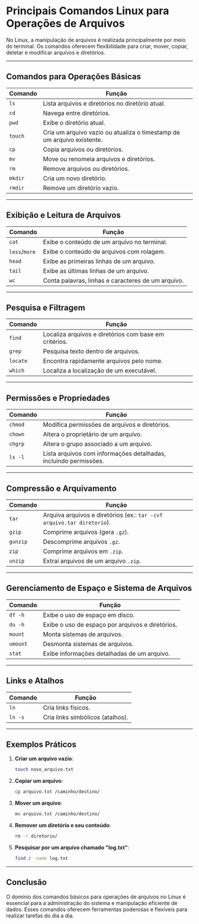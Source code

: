 # Principais Comandos Linux para Operações de Arquivos

No Linux, a manipulação de arquivos é realizada principalmente por meio do terminal. Os comandos oferecem flexibilidade para criar, mover, copiar, deletar e modificar arquivos e diretórios.

---

## **Comandos para Operações Básicas**

| Comando          | Função                                                                 |
|-------------------|------------------------------------------------------------------------|
| `ls`             | Lista arquivos e diretórios no diretório atual.                        |
| `cd`             | Navega entre diretórios.                                               |
| `pwd`            | Exibe o diretório atual.                                               |
| `touch`          | Cria um arquivo vazio ou atualiza o timestamp de um arquivo existente. |
| `cp`             | Copia arquivos ou diretórios.                                          |
| `mv`             | Move ou renomeia arquivos e diretórios.                                |
| `rm`             | Remove arquivos ou diretórios.                                         |
| `mkdir`          | Cria um novo diretório.                                                |
| `rmdir`          | Remove um diretório vazio.                                             |

---

## **Exibição e Leitura de Arquivos**

| Comando          | Função                                                                 |
|-------------------|------------------------------------------------------------------------|
| `cat`            | Exibe o conteúdo de um arquivo no terminal.                            |
| `less`/`more`    | Exibe o conteúdo de arquivos com rolagem.                              |
| `head`           | Exibe as primeiras linhas de um arquivo.                               |
| `tail`           | Exibe as últimas linhas de um arquivo.                                 |
| `wc`             | Conta palavras, linhas e caracteres de um arquivo.                    |

---

## **Pesquisa e Filtragem**

| Comando          | Função                                                                 |
|-------------------|------------------------------------------------------------------------|
| `find`           | Localiza arquivos e diretórios com base em critérios.                  |
| `grep`           | Pesquisa texto dentro de arquivos.                                     |
| `locate`         | Encontra rapidamente arquivos pelo nome.                               |
| `which`          | Localiza a localização de um executável.                               |

---

## **Permissões e Propriedades**

| Comando          | Função                                                                 |
|-------------------|------------------------------------------------------------------------|
| `chmod`          | Modifica permissões de arquivos e diretórios.                          |
| `chown`          | Altera o proprietário de um arquivo.                                   |
| `chgrp`          | Altera o grupo associado a um arquivo.                                 |
| `ls -l`          | Lista arquivos com informações detalhadas, incluindo permissões.       |

---

## **Compressão e Arquivamento**

| Comando          | Função                                                                 |
|-------------------|------------------------------------------------------------------------|
| `tar`            | Arquiva arquivos e diretórios (ex.: `tar -cvf arquivo.tar diretorio`). |
| `gzip`           | Comprime arquivos (gera `.gz`).                                        |
| `gunzip`         | Descomprime arquivos `.gz`.                                            |
| `zip`            | Comprime arquivos em `.zip`.                                           |
| `unzip`          | Extrai arquivos de um arquivo `.zip`.                                  |

---

## **Gerenciamento de Espaço e Sistema de Arquivos**

| Comando          | Função                                                                 |
|-------------------|------------------------------------------------------------------------|
| `df -h`          | Exibe o uso de espaço em disco.                                        |
| `du -h`          | Exibe o uso de espaço por arquivos e diretórios.                       |
| `mount`          | Monta sistemas de arquivos.                                            |
| `umount`         | Desmonta sistemas de arquivos.                                         |
| `stat`           | Exibe informações detalhadas de um arquivo.                           |

---

## **Links e Atalhos**

| Comando          | Função                                                                 |
|-------------------|------------------------------------------------------------------------|
| `ln`             | Cria links físicos.                                                   |
| `ln -s`          | Cria links simbólicos (atalhos).                                       |

---

## **Exemplos Práticos**

1. **Criar um arquivo vazio**:
   ```bash
   touch novo_arquivo.txt
   ```

2. **Copiar um arquivo**:
   ```bash
   cp arquivo.txt /caminho/destino/
   ```

3. **Mover um arquivo**:
   ```bash
   mv arquivo.txt /caminho/destino/
   ```

4. **Remover um diretório e seu conteúdo**:
   ```bash
   rm -r diretorio/
   ```

5. **Pesquisar por um arquivo chamado "log.txt"**:
   ```bash
   find / -name log.txt
   ```

---

## **Conclusão**

O domínio dos comandos básicos para operações de arquivos no Linux é essencial para a administração do sistema e manipulação eficiente de dados. Esses comandos oferecem ferramentas poderosas e flexíveis para realizar tarefas do dia a dia.

